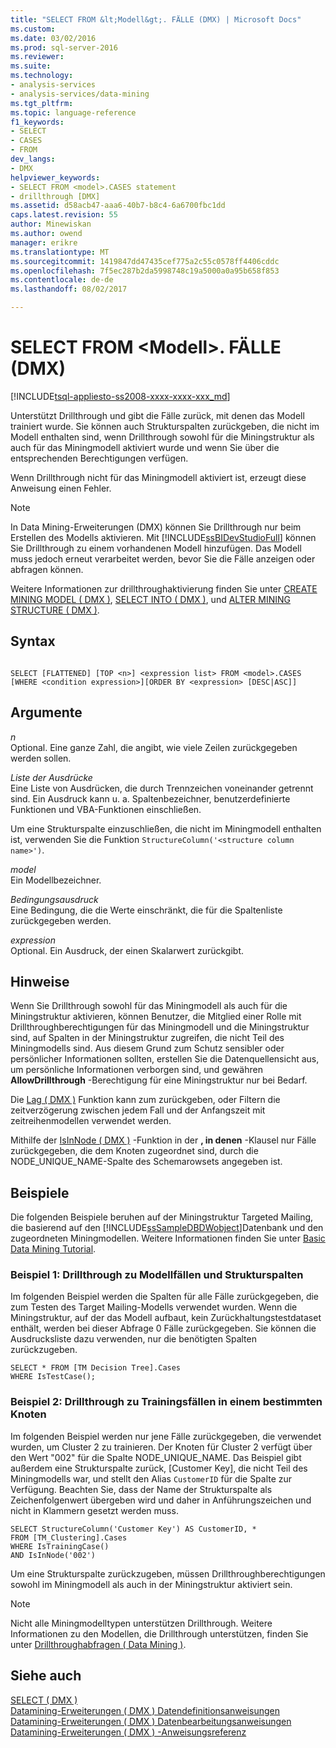 ```yaml
---
title: "SELECT FROM &lt;Modell&gt;. FÄLLE (DMX) | Microsoft Docs"
ms.custom: 
ms.date: 03/02/2016
ms.prod: sql-server-2016
ms.reviewer: 
ms.suite: 
ms.technology:
- analysis-services
- analysis-services/data-mining
ms.tgt_pltfrm: 
ms.topic: language-reference
f1_keywords:
- SELECT
- CASES
- FROM
dev_langs:
- DMX
helpviewer_keywords:
- SELECT FROM <model>.CASES statement
- drillthrough [DMX]
ms.assetid: d58acb47-aaa6-40b7-b8c4-6a6700fbc1dd
caps.latest.revision: 55
author: Minewiskan
ms.author: owend
manager: erikre
ms.translationtype: MT
ms.sourcegitcommit: 1419847dd47435cef775a2c55c0578ff4406cddc
ms.openlocfilehash: 7f5ec287b2da5998748c19a5000a0a95b658f853
ms.contentlocale: de-de
ms.lasthandoff: 08/02/2017

---
```

# <a name="select-from-ltmodelgtcases-dmx"></a>SELECT FROM &lt;Modell&gt;. FÄLLE (DMX)
[!INCLUDE[tsql-appliesto-ss2008-xxxx-xxxx-xxx_md](../includes/tsql-appliesto-ss2008-xxxx-xxxx-xxx-md.md)]

  Unterstützt Drillthrough und gibt die Fälle zurück, mit denen das Modell trainiert wurde. Sie können auch Strukturspalten zurückgeben, die nicht im Modell enthalten sind, wenn Drillthrough sowohl für die Miningstruktur als auch für das Miningmodell aktiviert wurde und wenn Sie über die entsprechenden Berechtigungen verfügen.  
  
 Wenn Drillthrough nicht für das Miningmodell aktiviert ist, erzeugt diese Anweisung einen Fehler.  
  
> [!NOTE]  
>  In Data Mining-Erweiterungen (DMX) können Sie Drillthrough nur beim Erstellen des Modells aktivieren. Mit [!INCLUDE[ssBIDevStudioFull](../includes/ssbidevstudiofull-md.md)] können Sie Drillthrough zu einem vorhandenen Modell hinzufügen. Das Modell muss jedoch erneut verarbeitet werden, bevor Sie die Fälle anzeigen oder abfragen können.  
  
 Weitere Informationen zur drillthroughaktivierung finden Sie unter [CREATE MINING MODEL &#40; DMX &#41;](../dmx/create-mining-model-dmx.md), [SELECT INTO &#40; DMX &#41;](../dmx/select-into-dmx.md), und [ALTER MINING STRUCTURE &#40; DMX &#41;](../dmx/alter-mining-structure-dmx.md).  
  
## <a name="syntax"></a>Syntax  
  
```  
  
SELECT [FLATTENED] [TOP <n>] <expression list> FROM <model>.CASES  
[WHERE <condition expression>][ORDER BY <expression> [DESC|ASC]]  
```  
  
## <a name="arguments"></a>Argumente  
 *n*  
 Optional. Eine ganze Zahl, die angibt, wie viele Zeilen zurückgegeben werden sollen.  
  
 *Liste der Ausdrücke*  
 Eine Liste von Ausdrücken, die durch Trennzeichen voneinander getrennt sind. Ein Ausdruck kann u. a. Spaltenbezeichner, benutzerdefinierte Funktionen und VBA-Funktionen einschließen.  
  
 Um eine Strukturspalte einzuschließen, die nicht im Miningmodell enthalten ist, verwenden Sie die Funktion `StructureColumn('<structure column name>')`.  
  
 *model*  
 Ein Modellbezeichner.  
  
 *Bedingungsausdruck*  
 Eine Bedingung, die die Werte einschränkt, die für die Spaltenliste zurückgegeben werden.  
  
 *expression*  
 Optional. Ein Ausdruck, der einen Skalarwert zurückgibt.  
  
## <a name="remarks"></a>Hinweise  
 Wenn Sie Drillthrough sowohl für das Miningmodell als auch für die Miningstruktur aktivieren, können Benutzer, die Mitglied einer Rolle mit Drillthroughberechtigungen für das Miningmodell und die Miningstruktur sind, auf Spalten in der Miningstruktur zugreifen, die nicht Teil des Miningmodells sind. Aus diesem Grund zum Schutz sensibler oder persönlicher Informationen sollten, erstellen Sie die Datenquellensicht aus, um persönliche Informationen verborgen sind, und gewähren **AllowDrillthrough** -Berechtigung für eine Miningstruktur nur bei Bedarf.  
  
 Die [Lag &#40; DMX &#41;](../dmx/lag-dmx.md) Funktion kann zum zurückgeben, oder Filtern die zeitverzögerung zwischen jedem Fall und der Anfangszeit mit zeitreihenmodellen verwendet werden.  
  
 Mithilfe der [IsInNode &#40; DMX &#41;](../dmx/isinnode-dmx.md) -Funktion in der **, in denen** -Klausel nur Fälle zurückgegeben, die dem Knoten zugeordnet sind, durch die NODE_UNIQUE_NAME-Spalte des Schemarowsets angegeben ist.  
  
## <a name="examples"></a>Beispiele  
 Die folgenden Beispiele beruhen auf der Miningstruktur Targeted Mailing, die basierend auf den [!INCLUDE[ssSampleDBDWobject](../includes/sssampledbdwobject-md.md)]Datenbank und den zugeordneten Miningmodellen. Weitere Informationen finden Sie unter [Basic Data Mining Tutorial](http://msdn.microsoft.com/library/6602edb6-d160-43fb-83c8-9df5dddfeb9c).  
  
### <a name="example-1-drillthrough-to-model-cases-and-structure-columns"></a>Beispiel 1: Drillthrough zu Modellfällen und Strukturspalten  
 Im folgenden Beispiel werden die Spalten für alle Fälle zurückgegeben, die zum Testen des Target Mailing-Modells verwendet wurden. Wenn die Miningstruktur, auf der das Modell aufbaut, kein Zurückhaltungstestdataset enthält, werden bei dieser Abfrage 0 Fälle zurückgegeben. Sie können die Ausdrucksliste dazu verwenden, nur die benötigten Spalten zurückzugeben.  
  
```  
SELECT * FROM [TM Decision Tree].Cases  
WHERE IsTestCase();  
```  
  
### <a name="example-2-drillthrough-to-training-cases-in-a-specific-node"></a>Beispiel 2: Drillthrough zu Trainingsfällen in einem bestimmten Knoten  
 Im folgenden Beispiel werden nur jene Fälle zurückgegeben, die verwendet wurden, um Cluster 2 zu trainieren. Der Knoten für Cluster 2 verfügt über den Wert "002" für die Spalte NODE_UNIQUE_NAME. Das Beispiel gibt außerdem eine Strukturspalte zurück, [Customer Key], die nicht Teil des Miningmodells war, und stellt den Alias `CustomerID` für die Spalte zur Verfügung. Beachten Sie, dass der Name der Strukturspalte als Zeichenfolgenwert übergeben wird und daher in Anführungszeichen und nicht in Klammern gesetzt werden muss.  
  
```  
SELECT StructureColumn('Customer Key') AS CustomerID, *   
FROM [TM_Clustering].Cases  
WHERE IsTrainingCase()  
AND IsInNode('002')  
```  
  
 Um eine Strukturspalte zurückzugeben, müssen Drillthroughberechtigungen sowohl im Miningmodell als auch in der Miningstruktur aktiviert sein.  
  
> [!NOTE]  
>  Nicht alle Miningmodelltypen unterstützen Drillthrough. Weitere Informationen zu den Modellen, die Drillthrough unterstützen, finden Sie unter [Drillthroughabfragen &#40; Data Mining &#41;](../analysis-services/data-mining/drillthrough-queries-data-mining.md).  
  
## <a name="see-also"></a>Siehe auch  
 [SELECT &#40; DMX &#41;](../dmx/select-dmx.md)   
 [Datamining-Erweiterungen &#40; DMX &#41; Datendefinitionsanweisungen](../dmx/dmx-statements-data-definition.md)   
 [Datamining-Erweiterungen &#40; DMX &#41; Datenbearbeitungsanweisungen](../dmx/dmx-statements-data-manipulation.md)   
 [Datamining-Erweiterungen &#40; DMX &#41; -Anweisungsreferenz](../dmx/data-mining-extensions-dmx-statements.md)  
  
  

